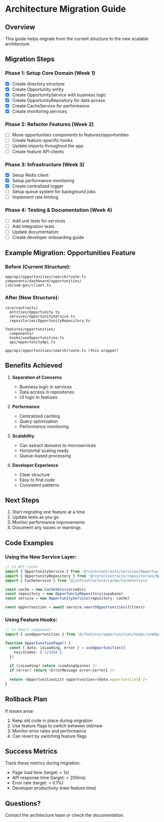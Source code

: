 # Architecture Migration Guide

## Overview
This guide helps migrate from the current structure to the new scalable architecture.

## Migration Steps

### Phase 1: Setup Core Domain (Week 1)
- [x] Create directory structure
- [x] Create Opportunity entity
- [x] Create OpportunityService with business logic
- [x] Create OpportunityRepository for data access
- [x] Create CacheService for performance
- [x] Create monitoring services

### Phase 2: Refactor Features (Week 2)
- [ ] Move opportunities components to features/opportunities
- [ ] Create feature-specific hooks
- [ ] Update imports throughout the app
- [ ] Create feature API clients

### Phase 3: Infrastructure (Week 3)
- [x] Setup Redis client
- [x] Setup performance monitoring
- [x] Create centralized logger
- [ ] Setup queue system for background jobs
- [ ] Implement rate limiting

### Phase 4: Testing & Documentation (Week 4)
- [ ] Add unit tests for services
- [ ] Add integration tests
- [ ] Update documentation
- [ ] Create developer onboarding guide

## Example Migration: Opportunities Feature

### Before (Current Structure):
```
app/api/opportunities/search/route.ts
components/dashboard/opportunities/
lib/sam-gov/client.ts
```

### After (New Structure):
```
core/contracts/
  entities/Opportunity.ts
  services/OpportunityService.ts
  repositories/OpportunityRepository.ts
  
features/opportunities/
  components/
  hooks/useOpportunities.ts
  api/opportunityApi.ts
  
app/api/opportunities/search/route.ts (thin wrapper)
```

## Benefits Achieved

1. **Separation of Concerns**
   - Business logic in services
   - Data access in repositories
   - UI logic in features

2. **Performance**
   - Centralized caching
   - Query optimization
   - Performance monitoring

3. **Scalability**
   - Can extract domains to microservices
   - Horizontal scaling ready
   - Queue-based processing

4. **Developer Experience**
   - Clear structure
   - Easy to find code
   - Consistent patterns

## Next Steps

1. Start migrating one feature at a time
2. Update tests as you go
3. Monitor performance improvements
4. Document any issues or learnings

## Code Examples

### Using the New Service Layer:
```typescript
// In API route
import { OpportunityService } from '@/core/contracts/services/OpportunityService'
import { OpportunityRepository } from '@/core/contracts/repositories/OpportunityRepository'
import { CacheService } from '@/infrastructure/cache/CacheService'

const cache = new CacheService(redis)
const repository = new OpportunityRepository(supabase)
const service = new OpportunityService(repository, cache)

const opportunities = await service.searchOpportunities(filters)
```

### Using Feature Hooks:
```typescript
// In React component
import { useOpportunities } from '@/features/opportunities/hooks/useOpportunities'

function OpportunitiesPage() {
  const { data, isLoading, error } = useOpportunities({ 
    naicsCodes: ['123456'] 
  })
  
  if (isLoading) return <LoadingSpinner />
  if (error) return <ErrorMessage error={error} />
  
  return <OpportunitiesList opportunities={data.opportunities} />
}
```

## Rollback Plan

If issues arise:
1. Keep old code in place during migration
2. Use feature flags to switch between old/new
3. Monitor error rates and performance
4. Can revert by switching feature flags

## Success Metrics

Track these metrics during migration:
- Page load time (target: < 1s)
- API response time (target: < 200ms)
- Error rate (target: < 0.1%)
- Developer productivity (new feature time)

## Questions?

Contact the architecture team or check the documentation.